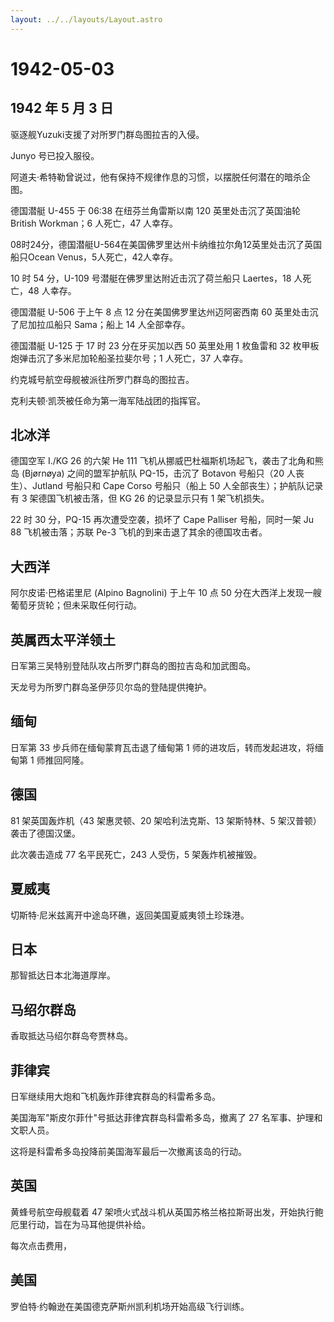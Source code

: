 ```yaml
---
layout: ../../layouts/Layout.astro
---
```


# 1942-05-03

## 1942 年 5 月 3 日

驱逐舰Yuzuki支援了对所罗门群岛图拉吉的入侵。

Junyo 号已投入服役。

阿道夫·希特勒曾说过，他有保持不规律作息的习惯，以摆脱任何潜在的暗杀企图。

德国潜艇 U-455 于 06:38 在纽芬兰角雷斯以南 120 英里处击沉了英国油轮
British Workman；6 人死亡，47 人幸存。

08时24分，德国潜艇U-564在美国佛罗里达州卡纳维拉尔角12英里处击沉了英国船只Ocean
Venus，5人死亡，42人幸存。

10 时 54 分，U-109 号潜艇在佛罗里达附近击沉了荷兰船只 Laertes，18
人死亡，48 人幸存。

德国潜艇 U-506 于上午 8 点 12 分在美国佛罗里达州迈阿密西南 60
英里处击沉了尼加拉瓜船只 Sama；船上 14 人全部幸存。

德国潜艇 U-125 于 17 时 23 分在牙买加以西 50 英里处用 1 枚鱼雷和 32
枚甲板炮弹击沉了多米尼加轮船圣拉斐尔号；1 人死亡，37 人幸存。

约克城号航空母舰被派往所罗门群岛的图拉吉。

克利夫顿·凯茨被任命为第一海军陆战团的指挥官。

## 北冰洋

德国空军 I./KG 26 的六架 He 111
飞机从挪威巴杜福斯机场起飞，袭击了北角和熊岛 (Bjørnøya) 之间的盟军护航队
PQ-15，击沉了 Botavon 号船只（20 人丧生）、Jutland 号船只和 Cape Corso
号船只（船上 50 人全部丧生）；护航队记录有 3 架德国飞机被击落，但 KG 26
的记录显示只有 1 架飞机损失。

22 时 30 分，PQ-15 再次遭受空袭，损坏了 Cape Palliser 号船，同时一架 Ju
88 飞机被击落；苏联 Pe-3 飞机的到来击退了其余的德国攻击者。

## 大西洋

阿尔皮诺·巴格诺里尼 (Alpino Bagnolini) 于上午 10 点 50
分在大西洋上发现一艘葡萄牙货轮；但未采取任何行动。

## 英属西太平洋领土

日军第三吴特别登陆队攻占所罗门群岛的图拉吉岛和加武图岛。

天龙号为所罗门群岛圣伊莎贝尔岛的登陆提供掩护。

## 缅甸

日军第 33 步兵师在缅甸蒙育瓦击退了缅甸第 1
师的进攻后，转而发起进攻，将缅甸第 1 师推回阿隆。

## 德国

81 架英国轰炸机（43 架惠灵顿、20 架哈利法克斯、13 架斯特林、5
架汉普顿）袭击了德国汉堡。

此次袭击造成 77 名平民死亡，243 人受伤，5 架轰炸机被摧毁。

## 夏威夷

切斯特·尼米兹离开中途岛环礁，返回美国夏威夷领土珍珠港。

## 日本

那智抵达日本北海道厚岸。

## 马绍尔群岛

香取抵达马绍尔群岛夸贾林岛。

## 菲律宾

日军继续用大炮和飞机轰炸菲律宾群岛的科雷希多岛。

美国海军"斯皮尔菲什"号抵达菲律宾群岛科雷希多岛，撤离了 27
名军事、护理和文职人员。

这将是科雷希多岛投降前美国海军最后一次撤离该岛的行动。

## 英国

黄蜂号航空母舰载着 47
架喷火式战斗机从英国苏格兰格拉斯哥出发，开始执行鲍厄里行动，旨在为马耳他提供补给。

每次点击费用，

## 美国

罗伯特·约翰逊在美国德克萨斯州凯利机场开始高级飞行训练。